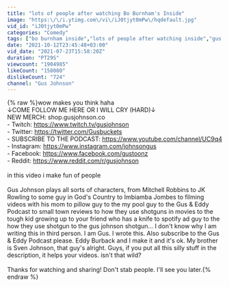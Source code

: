 ```yaml
---
title: "lots of people after watching Bo Burnham's Inside"
image: "https:\/\/i.ytimg.com\/vi\/iJ0tjyt0mPw\/hqdefault.jpg"
vid_id: "iJ0tjyt0mPw"
categories: "Comedy"
tags: ["bo burnham inside","lots of people after watching inside","gus bo burnham"]
date: "2021-10-12T23:45:48+03:00"
vid_date: "2021-07-23T15:58:20Z"
duration: "PT29S"
viewcount: "1904985"
likeCount: "158080"
dislikeCount: "724"
channel: "Gus Johnson"
---
```

{% raw %}wow makes you think haha<br />↓COME FOLLOW ME HERE OR I WILL CRY (HARD)↓<br />NEW MERCH: shop.gusjohnson.co<br />- Twitch: <a rel="nofollow" target="blank" href="https://www.twitch.tv/gusjohnson">https://www.twitch.tv/gusjohnson</a><br />- Twitter: <a rel="nofollow" target="blank" href="https://twitter.com/Gusbuckets">https://twitter.com/Gusbuckets</a><br />- SUBSCRIBE TO THE PODCAST: <a rel="nofollow" target="blank" href="https://www.youtube.com/channel/UC9q4">https://www.youtube.com/channel/UC9q4</a><br />- Instagram: <a rel="nofollow" target="blank" href="https://www.instagram.com/johnsongus">https://www.instagram.com/johnsongus</a><br />- Facebook: <a rel="nofollow" target="blank" href="https://www.facebook.com/gustoonz">https://www.facebook.com/gustoonz</a><br />- Reddit: <a rel="nofollow" target="blank" href="https://www.reddit.com/r/gusjohnson">https://www.reddit.com/r/gusjohnson</a><br /><br />in this video i make fun of people<br /><br />Gus Johnson plays all sorts of characters, from Mitchell Robbins to JK Rowling to some guy in God's Country to Imbiamba Jombes to filming videos with his mom to pillow guy to the my pool guy to the Gus &amp; Eddy Podcast to small town reviews to how they use shotguns in movies to the tough kid growing up to your friend who has a knife to spotify ad guy to the how they use shotgun to the gus johnson shotgun... I don't know why I am writing this in third person. I am Gus. I wrote this. Also subscribe to the Gus &amp; Eddy Podcast please. Eddy Burback and I make it and it's ok. My brother is Sven Johnson, that guy's alright. Guys, if you put all this silly stuff in the description, it helps your videos. isn't that wild?<br /><br />Thanks for watching and sharing! Don't stab people. I'll see you later.{% endraw %}
